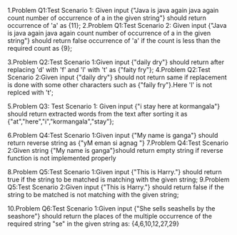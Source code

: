 1.Problem Q1:Test Scenario 1: Given input {"Java is java again java again count number of occurrence of a in the given string"} should return occurrence of 'a' as {11};
2.Problem Q1:Test Scenario 2: Given input {"Java is java again java again count number of occurrence of a in the given string"} should return false occurrence of 'a' if the count is less than the required count as {9};

3.Problem Q2:Test Scenario 1:Given input {"daily dry"} should return after replacing 'd' with 'f' and 'l' with 't' as {"faity fry"};
4.Problem Q2:Test Scenario 2:Given input {"daily dry"} should not return same if replacement is done with some other characters such as {"faily fry"}.Here 'l' is not replced with 't';

5.Problem Q3: Test Scenario 1: Given input {"i stay here at kormangala"} should return extracted words from the text after sorting it as {"at","here","i","kormangala","stay"};


6.Problem Q4:Test Scenario 1:Given input {"My name is ganga"} should return reverse string as {"yM eman si agnag "}
7.Problem Q4:Test Scenario 2:Given string {"My name is ganga"}should return empty string if reverse function is not implemented properly

8.Problem Q5:Test Scenario 1:Given input {"This is Harry."} should return true if the string to be matched is matching with the given string;
9.Problem Q5:Test Scenario 2:Given input {"This is Harry."} should return false if the string to be matched is not matching with the given string;

10.Problem Q6:Test Scenario 1:Given input {"She sells seashells by the seashore"} should return the places of the multiple occurrence of the required string "se" in the given string as: {4,6,10,12,27,29}

